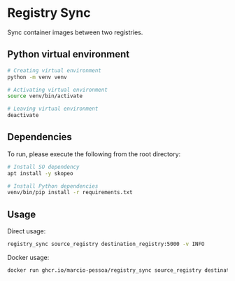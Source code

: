 # Registry Sync

Sync container images between two registries.

## Python virtual environment

```sh
# Creating virtual environment
python -m venv venv
```

```sh
# Activating virtual environment
source venv/bin/activate
```

```sh
# Leaving virtual environment
deactivate
```

## Dependencies

To run, please execute the following from the root directory:

```sh
# Install SO dependency
apt install -y skopeo
```

```sh
# Install Python dependencies
venv/bin/pip install -r requirements.txt
```

## Usage

Direct usage:

```sh
registry_sync source_registry destination_registry:5000 -v INFO
```

Docker usage:

```sh
docker run ghcr.io/marcio-pessoa/registry_sync source_registry destination_registry
```
